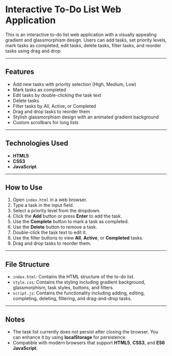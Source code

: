 # Interactive To-Do List Web Application

This is an interactive to-do list web application with a visually appealing gradient and glassmorphism design. Users can add tasks, set priority levels, mark tasks as completed, edit tasks, delete tasks, filter tasks, and reorder tasks using drag and drop.

---

## Features

- Add new tasks with priority selection (High, Medium, Low)
- Mark tasks as completed
- Edit tasks by double-clicking the task text
- Delete tasks
- Filter tasks by All, Active, or Completed
- Drag and drop tasks to reorder them
- Stylish glassmorphism design with an animated gradient background
- Custom scrollbars for long lists

---

## Technologies Used

- **HTML5**
- **CSS3**
- **JavaScript**

---

## How to Use

1. Open `index.html` in a web browser.
2. Type a task in the input field.
3. Select a priority level from the dropdown.
4. Click the **Add** button or press **Enter** to add the task.
5. Use the **Complete** button to mark a task as completed.
6. Use the **Delete** button to remove a task.
7. Double-click the task text to edit it.
8. Use the filter buttons to view **All**, **Active**, or **Completed** tasks.
9. Drag and drop tasks to reorder them.

---

## File Structure

- `index.html`: Contains the HTML structure of the to-do list.
- `style.css`: Contains the styling including gradient background, glassmorphism, task styles, buttons, and filters.
- `script.js`: Contains the functionality including adding, editing, completing, deleting, filtering, and drag-and-drop tasks.

---

## Notes

- The task list currently does not persist after closing the browser. You can enhance it by using **localStorage** for persistence.
- Compatible with modern browsers that support **HTML5**, **CSS3**, and **ES6 JavaScript**.

